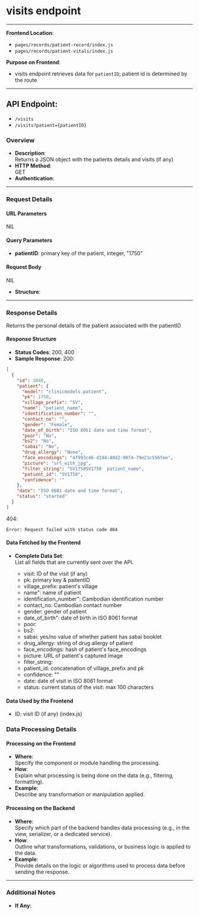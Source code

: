 # visits endpoint

---

**Frontend Location**:

- `pages/records/patient-record/index.js`
- `pages/records/patient-vitals/index.js`

**Purpose on Frontend**:

- visits endpoint retrieves data for `patientID`; patient id is determined by the route

---

## API Endpoint:

- `/visits`
- `/visits?patient={patientID}`

### Overview

- **Description**:  
  Returns a JSON object with the patients details and visits (if any)
- **HTTP Method**:  
  GET
- **Authentication**:

---

### Request Details

#### URL Parameters

NIL

#### Query Parameters

- **patientID**: primary key of the patient, integer, "1750"

#### Request Body

NIL

- **Structure**:

---

### Response Details

Returns the personal details of the patient associated with the patientID

#### Response Structure

- **Status Codes**:
  200, 400
- **Sample Response**:
  200:

```json
[
  {
    "id": 1840,
    "patient": {
      "model": "clinicmodels.patient",
      "pk": 1750,
      "village_prefix": "SV",
      "name": "patient_name",
      "identification_number": "",
      "contact_no": "",
      "gender": "Female",
      "date_of_birth": "ISO 8051 date and time format",
      "poor": "No",
      "bs2": "No",
      "sabai": "No",
      "drug_allergy": "None",
      "face_encodings": "4f993c46-d194-40d2-90f4-79e21c556fee",
      "picture": "url_with_jpg",
      "filter_string": "SV1750SV1750  patient_name",
      "patient_id": "SV1750",
      "confidence": ""
    },
    "date": "ISO 8601 date and time format",
    "status": "started"
  }
]
```

404:

```
Error: Request failed with status code 404
```

#### Data Fetched by the Frontend

- **Complete Data Set**:  
  List all fields that are currently sent over the API.

  - visit: ID of the visit (if any)
  - pk: primary key & paitentID
  - village_prefix: patient's village
  - name": name of patient
  - identification_number": Cambodian identification number
  - contact_no: Cambodian contact number
  - gender: gender of patient
  - date_of_birth": date of birth in ISO 8061 format
  - poor:
  - bs2:
  - sabai: yes/no value of whether patient has sabai booklet
  - drug_allergy: string of drug allergy of patient
  - face_encodings: hash of patient's face_encodings
  - picture: URL of patient's captured image
  - filter_string:
  - patient_id: concatenation of village_prefix and pk
  - confidence: ""
  - date: date of visit in ISO 8061 format
  - status: current status of the visit: max 100 characters

#### Data Used by the Frontend

- ID: visit ID (if any) (index.js)

### Data Processing Details

#### Processing on the Frontend

- **Where**:  
  Specify the component or module handling the processing.
- **How**:  
  Explain what processing is being done on the data (e.g., filtering, formatting).
- **Example**:  
  Describe any transformation or manipulation applied.

#### Processing on the Backend

- **Where**:  
  Specify which part of the backend handles data processing (e.g., in the view, serializer, or a dedicated service).
- **How**:  
  Outline what transformations, validations, or business logic is applied to the data.
- **Example**:  
  Provide details on the logic or algorithms used to process data before sending the response.

---

### Additional Notes

- **If Any**:
